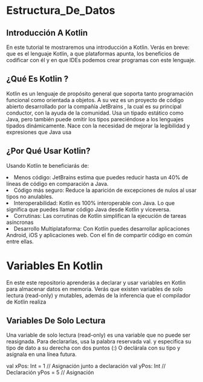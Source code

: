 # Estructura_De_Datos

## Introducción A Kotlin
En este tutorial te mostraremos una introducción a Kotlin. Verás en breve: que es el lenguaje Kotlin, a que plataformas apunta, los beneficios de codificar con él y en que IDEs podemos crear programas con este lenguaje.
## ¿Qué Es Kotlin ?
Kotlin es un lenguaje de propósito general que soporta tanto programación funcional como orientada a objetos.
A su vez es un proyecto de código abierto desarrollado por la compañía JetBrains , la cual es su principal conductor, con la ayuda de la comunidad.
Usa un tipado estático como Java, pero también puede omitir los tipos pareciéndose a los lenguajes tipados dinámicamente.
Nace con la necesidad de mejorar la legibilidad y expresiones que Java usa

## ¿Por Qué Usar Kotlin?
Usando Kotlin te beneficiarás de:
<li> Menos código: JetBrains estima que puedes reducir hasta un 40% de líneas de código en comparación a Java.</li>
<li> Código más seguro: Reduce la aparición de excepciones de nulos al usar tipos no anulables.</li>
<li> Interoperabilidad: Kotlin es 100% interoperable con Java. Lo que significa que puedes llamar código Java desde Kotlin y viceversa. </li>
<li> Corrutinas: Las corrutinas de Kotlin simplifican la ejecución de tareas asíncronas</li>
<li> Desarrollo Multiplataforma: Con Kotlin puedes desarrollar aplicaciones Android, iOS y aplicaciones web. Con el fin de compartir código en común entre ellas.</li>

# Variables En Kotlin
En este este repositorio aprenderás a declarar y usar variables en Kotlin para almacenar datos en memoria. Verás que existen variables de solo lectura (read-only) y mutables, además de la inferencia que el compilador de Kotlin realiza

## Variables De Solo Lectura
Una variable de solo lectura (read-only) es una variable que no puede ser reasignada.
Para declararlas, usa la palabra reservada val. y especifica su tipo de dato a su derecha con dos puntos (:)
O declárala con su tipo y asígnala en una línea futura.

val xPos: Int = 1 // Asignación junto a declaración
val yPos: Int   // Declaración
yPos = 5    // Asignación
